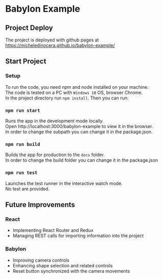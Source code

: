 # Babylon Example

## Project Deploy

The project is deployed with github pages at https://micheledinocera.github.io/babylon-example/

## Start Project

### Setup

To run the code, you need npm and node installed on your machine.\
The code is tested on a PC with `Windows 10` OS, browser Chrome.\
In the project directory run `npm install`. Then you can run:

### `npm run start`

Runs the app in the development mode locally.\
Open http://localhost:3000/babylon-example to view it in the browser.\
In order to change the subpath you can change it in the package.json.

### `npm run build`

Builds the app for production to the `docs` folder.\
In order to change the build folder you can change it in the package.json

### `npm run test`

Launches the test runner in the interactive watch mode.\
No test are provided.

## Future Improvements

### React
- Implementing React Router and Redux
- Managing REST calls for importing information into the project

### Babylon
- Improving camera controls
- Enhancing shape selection and related controls
- Reset button synchronized with the camera movements
